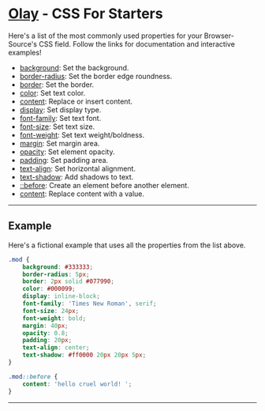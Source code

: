 # [Olay](./README.md) - CSS For Starters

Here's a list of the most commonly used properties for your Browser-Source's CSS field. Follow the links for documentation and interactive examples!

- [background](https://developer.mozilla.org/docs/Web/CSS/background): Set the background.
- [border-radius](https://developer.mozilla.org/docs/Web/CSS/border-radius): Set the border edge roundness.
- [border](https://developer.mozilla.org/docs/Web/CSS/border): Set the border.
- [color](https://developer.mozilla.org/docs/Web/CSS/color): Set text color.
- [content](https://developer.mozilla.org/docs/Web/CSS/content): Replace or insert content.
- [display](https://developer.mozilla.org/docs/Web/CSS/display): Set display type.
- [font-family](https://developer.mozilla.org/docs/Web/CSS/font-family): Set text font.
- [font-size](https://developer.mozilla.org/docs/Web/CSS/font-size): Set text size.
- [font-weight](https://developer.mozilla.org/docs/Web/CSS/font-weight): Set text weight/boldness.
- [margin](https://developer.mozilla.org/docs/Web/CSS/margin): Set margin area.
- [opacity](https://developer.mozilla.org/docs/Web/CSS/opacity): Set element opacity.
- [padding](https://developer.mozilla.org/docs/Web/CSS/padding): Set padding area.
- [text-align](https://developer.mozilla.org/docs/Web/CSS/text-align): Set horizontal alignment.
- [text-shadow](https://developer.mozilla.org/en-US/docs/Web/CSS/text-shadow): Add shadows to text.
- [::before](https://developer.mozilla.org/en-US/docs/Web/CSS/::before): Create an element before another element.
- [content](https://developer.mozilla.org/en-US/docs/Web/CSS/content): Replace content with a value.
---

## Example

Here's a fictional example that uses all the properties from the list above.

```css
.mod {
    background: #333333;
    border-radius: 5px;
    border: 2px solid #077990;
    color: #000099;
    display: inline-block;
    font-family: 'Times New Roman', serif;
    font-size: 24px;
    font-weight: bold;
    margin: 40px;
    opacity: 0.8;
    padding: 20px;
    text-align: center;
    text-shadow: #ff0000 20px 20px 5px;
}

.mod::before { 
    content: 'hello cruel world! ';
}
```

---
